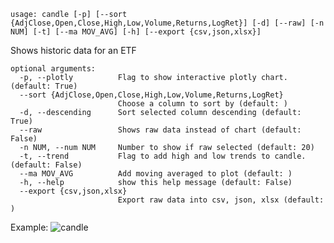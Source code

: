 ```text
usage: candle [-p] [--sort {AdjClose,Open,Close,High,Low,Volume,Returns,LogRet}] [-d] [--raw] [-n NUM] [-t] [--ma MOV_AVG] [-h] [--export {csv,json,xlsx}]
```

Shows historic data for an ETF
```
optional arguments:
  -p, --plotly          Flag to show interactive plotly chart. (default: True)
  --sort {AdjClose,Open,Close,High,Low,Volume,Returns,LogRet}
                        Choose a column to sort by (default: )
  -d, --descending      Sort selected column descending (default: True)
  --raw                 Shows raw data instead of chart (default: False)
  -n NUM, --num NUM     Number to show if raw selected (default: 20)
  -t, --trend           Flag to add high and low trends to candle. (default: False)
  --ma MOV_AVG          Add moving averaged to plot (default: )
  -h, --help            show this help message (default: False)
  --export {csv,json,xlsx}
                        Export raw data into csv, json, xlsx (default: )
```

Example:
![candle](https://user-images.githubusercontent.com/46355364/154031063-090a4419-c3b1-4707-8f8e-b41c872a783a.png)
